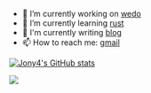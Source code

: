 

<!--
### Hi there 👋

**jony4/jony4** is a ✨ _special_ ✨ repository because its `README.md` (this file) appears on your GitHub profile.

Here are some ideas to get you started:

- 🔭 I’m currently working on ...
- 🌱 I’m currently learning ...
- 👯 I’m looking to collaborate on ...
- 🤔 I’m looking for help with ...
- 💬 Ask me about ...
- 📫 How to reach me: ...
- 😄 Pronouns: ...
- ⚡ Fun fact: ...


- 🔭 I’m currently working on [wedo](https://github.com/wedo-workflow)
- 🌱 I’m currently learning [rust](https://github.com/rust-lang/rust)
- 📫 How to reach me: [gmail](mailto:jony4xx@gmail.com)

[![Top Langs](https://github-readme-stats.vercel.app/api/top-langs/?username=jony4)](https://github.com/anuraghazra/github-readme-stats)

**[Click Here](https://jony4.github.io/blog/) to Visit My Blog!**

-->


- 🔭 I’m currently working on [wedo](https://github.com/wedo-workflow)
- 🌱 I’m currently learning [rust](https://github.com/rust-lang/rust)
- 🤔 I'm currently writing [blog](https://jony4.github.io/blog/)
- 📫 How to reach me: [gmail](mailto:jony4xx@gmail.com)


[![Jony4's GitHub stats](https://github-readme-stats.vercel.app/api?username=jony4&show_icons=true)](https://github.com/anuraghazra/github-readme-stats)

![](https://komarev.com/ghpvc/?username=jony4)


